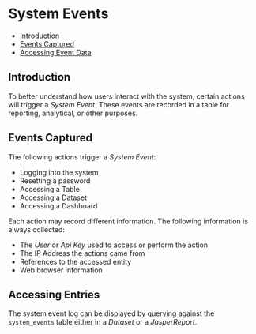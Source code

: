 # System Events

-   [Introduction](#introduction)
-   [Events Captured](#events-captured)
-   [Accessing Event Data](#accessing-event-data)

<a name="introduction"></a>

## Introduction

To better understand how users interact with the system, certain actions will trigger a _System Event_. These events are recorded in a table for reporting, analytical, or other purposes.

<a name="events-captured"></a>

## Events Captured

The following actions trigger a _System Event_:
-   Logging into the system
-   Resetting a password
-   Accessing a Table
-   Accessing a Dataset
-   Accessing a Dashboard

Each action may record different information. The following information is always collected:
-   The _User_ or _Api Key_ used to access or perform the action
-   The IP Address the actions came from
-   References to the accessed entity
-   Web browser information

<a name="accessing-event-data"></a>

## Accessing Entries

The system event log can be displayed by querying against the `system_events` table either in a _Dataset_ or a _JasperReport_.